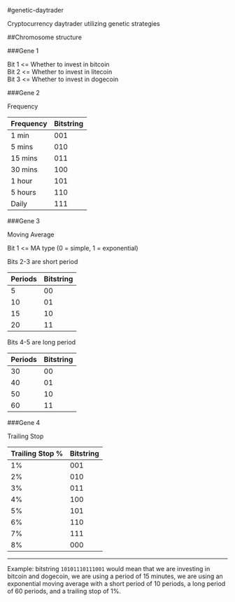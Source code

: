 #genetic-daytrader

Cryptocurrency daytrader utilizing genetic strategies

##Chromosome structure

###Gene 1

Bit 1 <= Whether to invest in bitcoin  
Bit 2 <= Whether to invest in litecoin  
Bit 3 <= Whether to invest in dogecoin  

###Gene 2

Frequency

| Frequency | Bitstring |
| --------- | --------- |
| 1 min     | 001       |
| 5 mins    | 010       |
| 15 mins   | 011       |
| 30 mins   | 100       |
| 1 hour    | 101       |
| 5 hours   | 110       |
| Daily     | 111       |

###Gene 3

Moving Average

Bit 1 <= MA type (0 = simple, 1 = exponential)

Bits 2-3 are short period

| Periods | Bitstring |
| ------- | --------- |
| 5       | 00        |
| 10      | 01        |
| 15      | 10        |
| 20      | 11        |

Bits 4-5 are long period

| Periods | Bitstring |
| ------- | --------- |
| 30      | 00        |
| 40      | 01        |
| 50      | 10        |
| 60      | 11        |

###Gene 4

Trailing Stop

| Trailing Stop % | Bitstring |
| --------------- | --------- |
| 1%              | 001       |
| 2%              | 010       |
| 3%              | 011       |
| 4%              | 100       |
| 5%              | 101       |
| 6%              | 110       |
| 7%              | 111       |
| 8%              | 000       |

---

Example: bitstring `10101110111001` would mean that we are investing in bitcoin and dogecoin, we are using a period of 15 minutes, we are using an exponential moving average with a short period of 10 periods, a long period of 60 periods, and a trailing stop of 1%.
